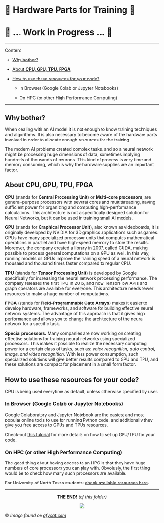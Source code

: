 # :nut_and_bolt: Hardware Parts for Training :wrench:
# :construction: ... Work in Progress ... :construction:
----------------------------
Content

- [Why bother? ]() 

- [About **CPU, GPU, TPU, FPGA**]()

- [How to use these resources for your code?]()

  - In Browser (Google Colab or Jupyter Notebooks)

  - On HPC (or other High Performance Computing) 

----------------------------
## Why bother? 

When dealing with an AI model it is not enough to know training techniques and algorithms. It is also necessary to become aware of the hardware parts involved in order to allocate enough resources for the training. 

The modern AI problems created complex tasks, and so a neural network might be processing huge dimensions of data, sometimes implying hundreds of thousands of neurons. This kind of process is very time and memory consuming, which is why the hardware supplies are an important factor.

## About CPU, GPU, TPU, FPGA

**CPU** (stands for **Central Processing Unit**) or **Multi-core processors**, are general-purpose processors with several cores and multithreading, having sufficient power for organizing and computing high-performance calculations. This architecture is not a specifically designed solution for Neural Networks, but it can be used in training small AI models.

**GPU** (stands for **Graphical Processor Unit**), also known as videoboards, it is originally developed by NVIDIA for 3D graphics applications such as games. GPUs have many specialized processor units that computes mathematical operations in parallel and have high-speed memory to store the results. 
Moreover, the company created a library in 2007, called CUDA, making possible to process general computations on a GPU as well. In this way, running models on GPUs improve the training speed of a neural network is thousand and thousand times faster compared to regular CPU.

**TPU** (stands for **Tensor Processing Unit**) is developed by Google specifically for increasing the neural network processing performance. The company releases the first TPU in 2016, and now TensorFlow APIs and graph operators are available for everyone. This architecture needs fewer resources to make a huge number of computations. 

**FPGA** (stands for **Field-Programmable Gate Arrays**) makes it easier to develop hardware, frameworks, and software for building effective neural network systems. The advantage of this approach is that it gives high performance and allows you to change the architecture of the neural network for a specific task.

**Special processors.** Many companies are now working on creating effective solutions for training neural networks using specialized processors. This makes it possible to realize the necessary computing power for a certain class of tasks, such as: _voice recognition, auto control, image, and video recognition_. 
With less power consumption, such specialized solutions will give better results compared to GPU and TPU, and these solutions are compact for placement in a small form factor. 

## How to use these resources for your code?

CPU is being used everytime as default, unless otherwise specified by user. 

### In Browser (Google Colab or Jupyter Notebooks)

Google Colaboratory and Jupyter Notebook are the easiest and most popular online tools to use for running Python code, and additionally they give you free access to GPUs and TPUs resources. 

Check-out [this tutorial](https://github.com/laviniaflorentina/Tutorials/blob/master/Python/online_in_browser.md#runtime-environment-options) for more details on how to set up GPU/TPU for your code.

### On HPC (or other High Performance Computing)

The good thing about having access to an HPC is that they have huge numbers of core processors you can play with. Obvoiusly, the first thing would be to check how many such processors are available.

For University of North Texas students: [check available resources here](https://hpc.unt.edu/userguide#Compiling_Software).

-------------------

<div align="center">
<p> <b>THE END!</b> <i>(of this folder)</i></p>  
<img src="https://thumbs.gfycat.com/HugeScaredHorsechestnutleafminer-size_restricted.gif">
</div>

:copyright: _Image found on [gfycat.com](https://gfycat.com/hugescaredhorsechestnutleafminer)_
